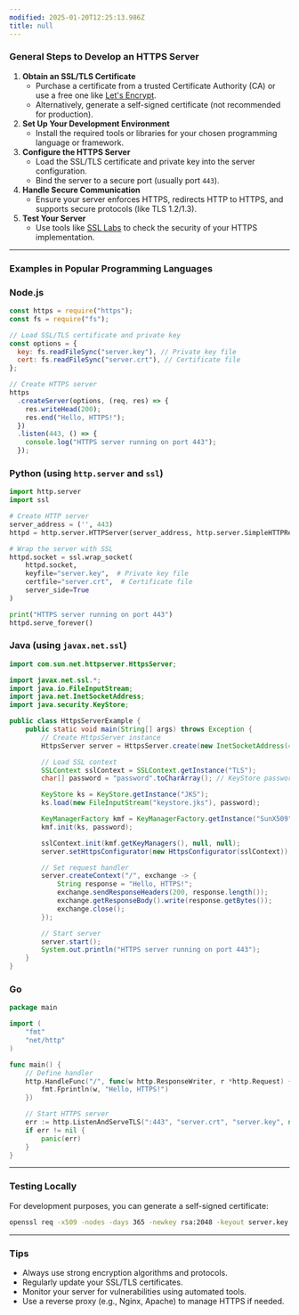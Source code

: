 ```yaml
---
modified: 2025-01-20T12:25:13.986Z
title: null
---
```


### **General Steps to Develop an HTTPS Server**

1. **Obtain an SSL/TLS Certificate**
   - Purchase a certificate from a trusted Certificate Authority (CA) or use a free one like [Let's Encrypt](https://letsencrypt.org/).
   - Alternatively, generate a self-signed certificate (not recommended for production).
2. **Set Up Your Development Environment**
   - Install the required tools or libraries for your chosen programming language or framework.
3. **Configure the HTTPS Server**
   - Load the SSL/TLS certificate and private key into the server configuration.
   - Bind the server to a secure port (usually port `443`).
4. **Handle Secure Communication**
   - Ensure your server enforces HTTPS, redirects HTTP to HTTPS, and supports secure protocols (like TLS 1.2/1.3).
5. **Test Your Server**
   - Use tools like [SSL Labs](https://www.ssllabs.com/ssltest/) to check the security of your HTTPS implementation.

---

### **Examples in Popular Programming Languages**

### **Node.js**

```jsx
const https = require("https");
const fs = require("fs");

// Load SSL/TLS certificate and private key
const options = {
  key: fs.readFileSync("server.key"), // Private key file
  cert: fs.readFileSync("server.crt"), // Certificate file
};

// Create HTTPS server
https
  .createServer(options, (req, res) => {
    res.writeHead(200);
    res.end("Hello, HTTPS!");
  })
  .listen(443, () => {
    console.log("HTTPS server running on port 443");
  });
```

### **Python (using `http.server` and `ssl`)**

```python
import http.server
import ssl

# Create HTTP server
server_address = ('', 443)
httpd = http.server.HTTPServer(server_address, http.server.SimpleHTTPRequestHandler)

# Wrap the server with SSL
httpd.socket = ssl.wrap_socket(
    httpd.socket,
    keyfile="server.key",  # Private key file
    certfile="server.crt",  # Certificate file
    server_side=True
)

print("HTTPS server running on port 443")
httpd.serve_forever()

```

### **Java (using `javax.net.ssl`)**

```java
import com.sun.net.httpserver.HttpsServer;

import javax.net.ssl.*;
import java.io.FileInputStream;
import java.net.InetSocketAddress;
import java.security.KeyStore;

public class HttpsServerExample {
    public static void main(String[] args) throws Exception {
        // Create HttpsServer instance
        HttpsServer server = HttpsServer.create(new InetSocketAddress(443), 0);

        // Load SSL context
        SSLContext sslContext = SSLContext.getInstance("TLS");
        char[] password = "password".toCharArray(); // KeyStore password

        KeyStore ks = KeyStore.getInstance("JKS");
        ks.load(new FileInputStream("keystore.jks"), password);

        KeyManagerFactory kmf = KeyManagerFactory.getInstance("SunX509");
        kmf.init(ks, password);

        sslContext.init(kmf.getKeyManagers(), null, null);
        server.setHttpsConfigurator(new HttpsConfigurator(sslContext));

        // Set request handler
        server.createContext("/", exchange -> {
            String response = "Hello, HTTPS!";
            exchange.sendResponseHeaders(200, response.length());
            exchange.getResponseBody().write(response.getBytes());
            exchange.close();
        });

        // Start server
        server.start();
        System.out.println("HTTPS server running on port 443");
    }
}

```

### **Go**

```go
package main

import (
	"fmt"
	"net/http"
)

func main() {
	// Define handler
	http.HandleFunc("/", func(w http.ResponseWriter, r *http.Request) {
		fmt.Fprintln(w, "Hello, HTTPS!")
	})

	// Start HTTPS server
	err := http.ListenAndServeTLS(":443", "server.crt", "server.key", nil)
	if err != nil {
		panic(err)
	}
}

```

---

### **Testing Locally**

For development purposes, you can generate a self-signed certificate:

```bash
openssl req -x509 -nodes -days 365 -newkey rsa:2048 -keyout server.key -out server.crt

```

---

### **Tips**

- Always use strong encryption algorithms and protocols.
- Regularly update your SSL/TLS certificates.
- Monitor your server for vulnerabilities using automated tools.
- Use a reverse proxy (e.g., Nginx, Apache) to manage HTTPS if needed.
